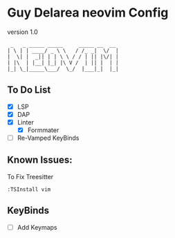 # Guy Delarea neovim Config
version 1.0
```
 _   _ _____ _____     _____ __  __
| \ | | ____/ _ \ \   / /_ _|  \/  |
|  \| |  _|| | | \ \ / / | || |\/| |
| |\  | |__| |_| |\ V /  | || |  | |
|_| \_|_____\___/  \_/  |___|_|  |_|
```

## To Do List

- [X] LSP
- [X] DAP
- [X] Linter
  - [X] Formmater
- [ ] Re-Vamped KeyBinds

## Known Issues:
To Fix Treesitter 
```
:TSInstall vim
```

## KeyBinds
- [ ] Add Keymaps
